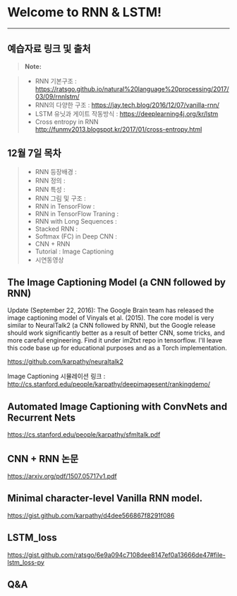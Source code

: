 ﻿Welcome to RNN & LSTM!
===================

----------


예습자료 링크 및 출처
-------------

> <i class="icon-file"></i> **Note:**

> - RNN 기본구조 : 
https://ratsgo.github.io/natural%20language%20processing/2017/03/09/rnnlstm/
> - RNN의 다양한 구조 :
https://jay.tech.blog/2016/12/07/vanilla-rnn/
> - LSTM 유닛과 게이트 작동방식 : 
> https://deeplearning4j.org/kr/lstm
> - Cross entropy in RNN
> http://funmv2013.blogspot.kr/2017/01/cross-entropy.html

12월 7일 목차
-------------
> - RNN 등장배경 :
> - RNN 정의 :
> - RNN 특성 : 
> - RNN 그림 및 구조 :
> - RNN in TensorFlow : 
> - RNN in TensorFlow Traning : 
> - RNN with Long Sequences :
> - Stacked RNN :
> - Softmax (FC) in Deep CNN : 
> - CNN + RNN
> - Tutorial : Image Captioning
> - 시연동영상



The Image Captioning Model (a CNN followed by RNN)
 -------------
 Update (September 22, 2016): The Google Brain team has released the image captioning model of Vinyals et al. (2015). The core model is very similar to NeuralTalk2 (a CNN followed by RNN), but the Google release should work significantly better as a result of better CNN, some tricks, and more careful engineering. Find it under im2txt repo in tensorflow. I'll leave this code base up for educational purposes and as a Torch implementation.
 
 https://github.com/karpathy/neuraltalk2
 
 Image Captioning 시뮬레이션 링크 :
 http://cs.stanford.edu/people/karpathy/deepimagesent/rankingdemo/
 
 Automated Image Captioning with ConvNets and Recurrent Nets
  -------------
  https://cs.stanford.edu/people/karpathy/sfmltalk.pdf
 

CNN + RNN 논문 
-------------
https://arxiv.org/pdf/1507.05717v1.pdf


Minimal character-level Vanilla RNN model. 
 ------------
https://gist.github.com/karpathy/d4dee566867f8291f086


LSTM_loss  
 ------------
https://gist.github.com/ratsgo/6e9a094c7108dee8147ef0a13666de47#file-lstm_loss-py

Q&A 
 ------------


